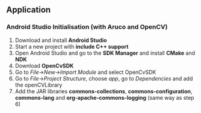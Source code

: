## Application

### Android Studio Initialisation (with Aruco and OpenCV)

1. Download and install **Android Studio**
2. Start a new project with **include C++ support**
3. Open Android Studio and go to the **SDK Manager** and install **CMake** and **NDK**
4. Download **OpenCvSDK**
5. Go to *File*->*New*->*Import Module* and select OpenCvSDK
6. Go to *File*->*Project Structure*, choose *app*, go to *Dependencies* and add the openCVLibrary
7. Add the JAR libraries **commons-collections**, **commons-configuration**, **commons-lang** and **org-apache-commons-logging** (same way as step 6)